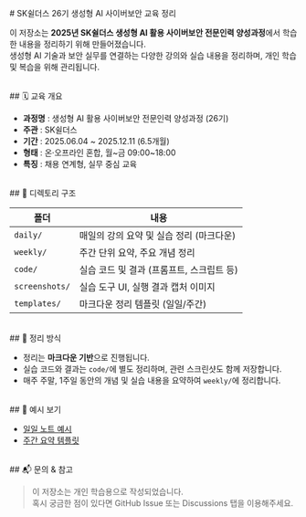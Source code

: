 <br>
# SK쉴더스 26기 생성형 AI 사이버보안 교육 정리

이 저장소는 **2025년 SK쉴더스 생성형 AI 활용 사이버보안 전문인력 양성과정**에서 학습한 내용을 정리하기 위해 만들어졌습니다.  
생성형 AI 기술과 보안 실무를 연결하는 다양한 강의와 실습 내용을 정리하며, 개인 학습 및 복습을 위해 관리됩니다.

<br>
## 🗓 교육 개요

- **과정명** : 생성형 AI 활용 사이버보안 전문인력 양성과정 (26기)
- **주관** : SK쉴더스
- **기간** : 2025.06.04 ~ 2025.12.11 (6.5개월)
- **형태** : 온·오프라인 혼합, 월~금 09:00~18:00
- **특징** : 채용 연계형, 실무 중심 교육

<br>
## 📁 디렉토리 구조

| 폴더 | 내용 |
|------|------|
| `daily/` | 매일의 강의 요약 및 실습 정리 (마크다운) |
| `weekly/` | 주간 단위 요약, 주요 개념 정리 |
| `code/` | 실습 코드 및 결과 (프롬프트, 스크립트 등) |
| `screenshots/` | 실습 도구 UI, 실행 결과 캡처 이미지 |
| `templates/` | 마크다운 정리 템플릿 (일일/주간) |

<br>
## 📝 정리 방식

- 정리는 **마크다운 기반**으로 진행됩니다.
- 실습 코드와 결과는 `code/`에 별도 정리하며, 관련 스크린샷도 함께 저장합니다.
- 매주 주말, 1주일 동안의 개념 및 실습 내용을 요약하여 `weekly/`에 정리합니다.

<br>
## 📌 예시 보기

- [일일 노트 예시](templates/daily-template.md)
- [주간 요약 템플릿](templates/weekly-template.md)

<br>
## 📬 문의 & 참고

> 이 저장소는 개인 학습용으로 작성되었습니다.  
> 혹시 궁금한 점이 있다면 GitHub Issue 또는 Discussions 탭을 이용해주세요.
